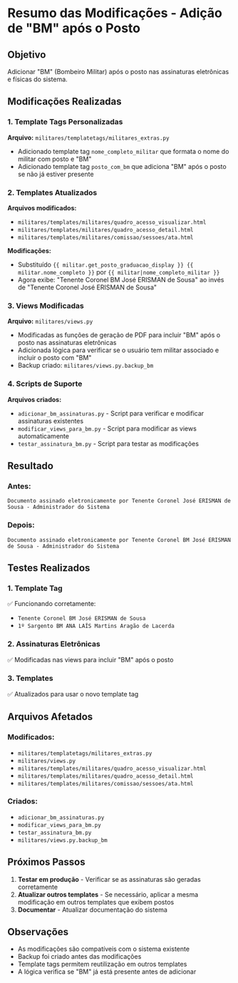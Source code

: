 # Resumo das Modificações - Adição de "BM" após o Posto

## Objetivo
Adicionar "BM" (Bombeiro Militar) após o posto nas assinaturas eletrônicas e físicas do sistema.

## Modificações Realizadas

### 1. Template Tags Personalizadas
**Arquivo:** `militares/templatetags/militares_extras.py`

- Adicionado template tag `nome_completo_militar` que formata o nome do militar com posto e "BM"
- Adicionado template tag `posto_com_bm` que adiciona "BM" após o posto se não já estiver presente

### 2. Templates Atualizados
**Arquivos modificados:**
- `militares/templates/militares/quadro_acesso_visualizar.html`
- `militares/templates/militares/quadro_acesso_detail.html`
- `militares/templates/militares/comissao/sessoes/ata.html`

**Modificações:**
- Substituído `{{ militar.get_posto_graduacao_display }} {{ militar.nome_completo }}` por `{{ militar|nome_completo_militar }}`
- Agora exibe: "Tenente Coronel BM José ERISMAN de Sousa" ao invés de "Tenente Coronel José ERISMAN de Sousa"

### 3. Views Modificadas
**Arquivo:** `militares/views.py`

- Modificadas as funções de geração de PDF para incluir "BM" após o posto nas assinaturas eletrônicas
- Adicionada lógica para verificar se o usuário tem militar associado e incluir o posto com "BM"
- Backup criado: `militares/views.py.backup_bm`

### 4. Scripts de Suporte
**Arquivos criados:**
- `adicionar_bm_assinaturas.py` - Script para verificar e modificar assinaturas existentes
- `modificar_views_para_bm.py` - Script para modificar as views automaticamente
- `testar_assinatura_bm.py` - Script para testar as modificações

## Resultado

### Antes:
```
Documento assinado eletronicamente por Tenente Coronel José ERISMAN de Sousa - Administrador do Sistema
```

### Depois:
```
Documento assinado eletronicamente por Tenente Coronel BM José ERISMAN de Sousa - Administrador do Sistema
```

## Testes Realizados

### 1. Template Tag
✅ Funcionando corretamente:
- `Tenente Coronel BM José ERISMAN de Sousa`
- `1º Sargento BM ANA LAÍS Martins Aragão de Lacerda`

### 2. Assinaturas Eletrônicas
✅ Modificadas nas views para incluir "BM" após o posto

### 3. Templates
✅ Atualizados para usar o novo template tag

## Arquivos Afetados

### Modificados:
- `militares/templatetags/militares_extras.py`
- `militares/views.py`
- `militares/templates/militares/quadro_acesso_visualizar.html`
- `militares/templates/militares/quadro_acesso_detail.html`
- `militares/templates/militares/comissao/sessoes/ata.html`

### Criados:
- `adicionar_bm_assinaturas.py`
- `modificar_views_para_bm.py`
- `testar_assinatura_bm.py`
- `militares/views.py.backup_bm`

## Próximos Passos

1. **Testar em produção** - Verificar se as assinaturas são geradas corretamente
2. **Atualizar outros templates** - Se necessário, aplicar a mesma modificação em outros templates que exibem postos
3. **Documentar** - Atualizar documentação do sistema

## Observações

- As modificações são compatíveis com o sistema existente
- Backup foi criado antes das modificações
- Template tags permitem reutilização em outros templates
- A lógica verifica se "BM" já está presente antes de adicionar 